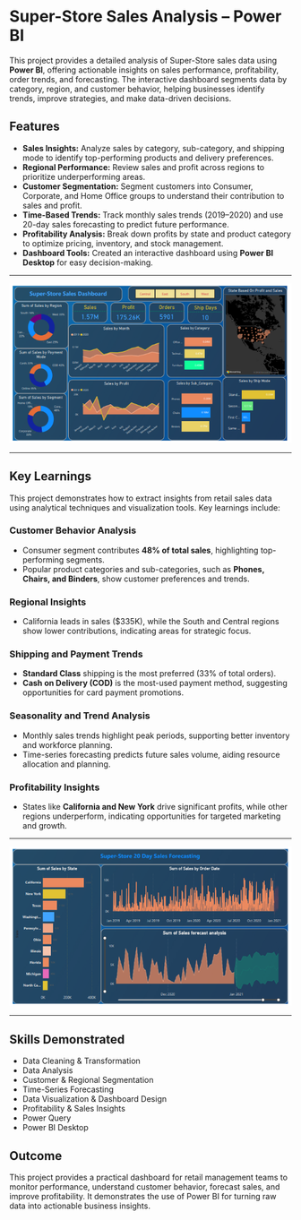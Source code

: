 # Super-Store Sales Analysis – Power BI

This project provides a detailed analysis of Super-Store sales data using **Power BI**, offering actionable insights on sales performance, profitability, order trends, and forecasting. The interactive dashboard segments data by category, region, and customer behavior, helping businesses identify trends, improve strategies, and make data-driven decisions.

## Features

- **Sales Insights:** Analyze sales by category, sub-category, and shipping mode to identify top-performing products and delivery preferences.  
- **Regional Performance:** Review sales and profit across regions to prioritize underperforming areas.  
- **Customer Segmentation:** Segment customers into Consumer, Corporate, and Home Office groups to understand their contribution to sales and profit.  
- **Time-Based Trends:** Track monthly sales trends (2019–2020) and use 20-day sales forecasting to predict future performance.  
- **Profitability Analysis:** Break down profits by state and product category to optimize pricing, inventory, and stock management.  
- **Dashboard Tools:** Created an interactive dashboard using **Power BI Desktop** for easy decision-making.

---
![dashboard](sales-analysis.png)


---

## Key Learnings

This project demonstrates how to extract insights from retail sales data using analytical techniques and visualization tools. Key learnings include:

### Customer Behavior Analysis
- Consumer segment contributes **48% of total sales**, highlighting top-performing segments.  
- Popular product categories and sub-categories, such as **Phones, Chairs, and Binders**, show customer preferences and trends.

### Regional Insights
- California leads in sales ($335K), while the South and Central regions show lower contributions, indicating areas for strategic focus.

### Shipping and Payment Trends
- **Standard Class** shipping is the most preferred (33% of total orders).  
- **Cash on Delivery (COD)** is the most-used payment method, suggesting opportunities for card payment promotions.

### Seasonality and Trend Analysis
- Monthly sales trends highlight peak periods, supporting better inventory and workforce planning.  
- Time-series forecasting predicts future sales volume, aiding resource allocation and planning.

### Profitability Insights
- States like **California and New York** drive significant profits, while other regions underperform, indicating opportunities for targeted marketing and growth.

---
![dashboard](Forcast.png)

---

## Skills Demonstrated
- Data Cleaning & Transformation  
- Data Analysis  
- Customer & Regional Segmentation  
- Time-Series Forecasting  
- Data Visualization & Dashboard Design  
- Profitability & Sales Insights  
- Power Query  
- Power BI Desktop

## Outcome
This project provides a practical dashboard for retail management teams to monitor performance, understand customer behavior, forecast sales, and improve profitability. It demonstrates the use of Power BI for turning raw data into actionable business insights.


  
